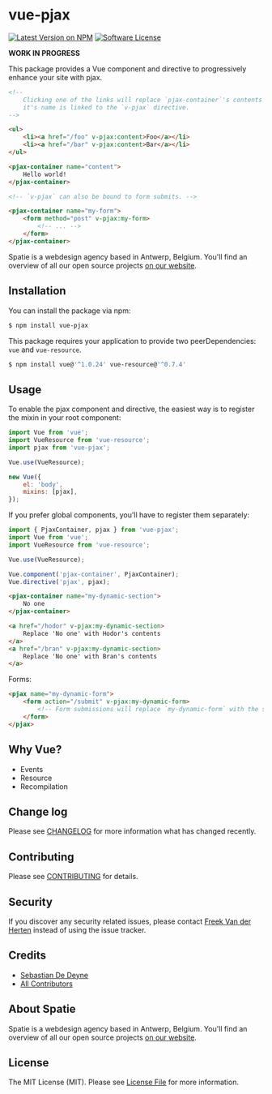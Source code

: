 # vue-pjax

[![Latest Version on NPM](https://img.shields.io/npm/v/vue-pjax.svg?style=flat-square)](https://npmjs.com/package/vue-pjax)
[![Software License](https://img.shields.io/badge/license-MIT-brightgreen.svg?style=flat-square)](LICENSE.md)

**WORK IN PROGRESS**

This package provides a Vue component and directive to progressively enhance your site with pjax.

```html
<!--
    Clicking one of the links will replace `pjax-container`'s contents since
    it's name is linked to the `v-pjax` directive.
-->

<ul>
    <li><a href="/foo" v-pjax:content>Foo</a></li>
    <li><a href="/bar" v-pjax:content>Bar</a></li>
</ul>

<pjax-container name="content">
    Hello world!
</pjax-container>

<!-- `v-pjax` can also be bound to form submits. -->

<pjax-container name="my-form">
    <form method="post" v-pjax:my-form>
        <!-- ... -->
    </form>
</pjax-container>
```

Spatie is a webdesign agency based in Antwerp, Belgium. You'll find an overview of all our open source projects [on our website](https://spatie.be/opensource).

## Installation

You can install the package via npm:

```bash
$ npm install vue-pjax
```

This package requires your application to provide two peerDependencies: `vue` and `vue-resource`.

```bash
$ npm install vue@'^1.0.24' vue-resource@'^0.7.4'
```

## Usage

To enable the pjax component and directive, the easiest way is to register the mixin in your root component:

```js
import Vue from 'vue';
import VueResource from 'vue-resource';
import pjax from 'vue-pjax';

Vue.use(VueResource);

new Vue({
    el: 'body',
    mixins: [pjax],
});
```

If you prefer global components, you'll have to register them separately:

```js
import { PjaxContainer, pjax } from 'vue-pjax';
import Vue from 'vue';
import VueResource from 'vue-resource';

Vue.use(VueResource);

Vue.component('pjax-container', PjaxContainer);
Vue.directive('pjax', pjax);
```



```html
<pjax-container name="my-dynamic-section">
    No one
</pjax-container>
```

```html
<a href="/hodor" v-pjax:my-dynamic-section>
    Replace 'No one' with Hodor's contents
</a>
<a href="/bran" v-pjax:my-dynamic-section>
    Replace 'No one' with Bran's contents
</a>
```

Forms:

```html
<pjax name="my-dynamic-form">
    <form action="/submit" v-pjax:my-dynamic-form>
        <!-- Form submissions will replace `my-dynamic-form` with the server's response -->
    </form>
</pjax>
```

## Why Vue?

- Events
- Resource
- Recompilation

## Change log

Please see [CHANGELOG](CHANGELOG.md) for more information what has changed recently.

## Contributing

Please see [CONTRIBUTING](CONTRIBUTING.md) for details.

## Security

If you discover any security related issues, please contact [Freek Van der Herten](https://github.com/freekmurze) instead of using the issue tracker.

## Credits

- [Sebastian De Deyne](https://github.com/sebastiandedeyne)
- [All Contributors](../../contributors)

## About Spatie

Spatie is a webdesign agency based in Antwerp, Belgium. You'll find an overview of all our open source projects [on our website](https://spatie.be/opensource).

## License

The MIT License (MIT). Please see [License File](LICENSE.md) for more information.
